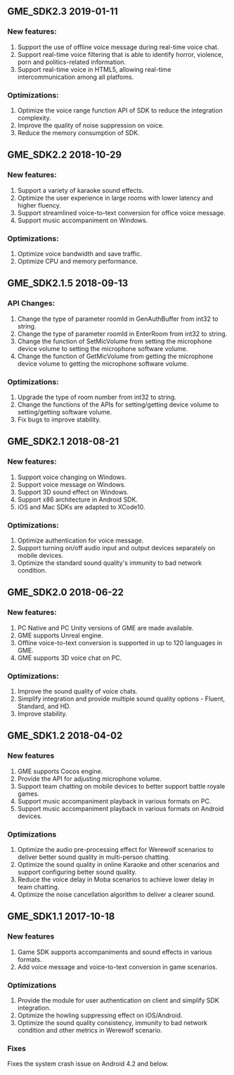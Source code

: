 ## GME_SDK2.3 2019-01-11

### New features:
1.  Support the use of offline voice message during real-time voice chat.
2.  Support real-time voice filtering that is able to identify horror, violence, porn and politics-related information. 
3.  Support real-time voice in HTML5, allowing real-time intercommunication among all platfoms.

### Optimizations:
1. Optimize the voice range function API of SDK to reduce the integration complexity.
2. Improve the quality of noise suppression on voice.
3. Reduce the memory consumption of SDK.

## GME_SDK2.2 2018-10-29

### New features:
1. Support a variety of karaoke sound effects.
2. Optimize the user experience in large rooms with lower latency and higher fluency.
3. Support streamlined voice-to-text conversion for office voice message.
4. Support music accompaniment on Windows.

### Optimizations:
1. Optimize voice bandwidth and save traffic.
2. Optimize CPU and memory performance.

## GME_SDK2.1.5 2018-09-13

### API Changes:

1. Change the type of parameter roomId in GenAuthBuffer from int32 to string.
2. Change the type of parameter roomId in EnterRoom from int32 to string.
3. Change the function of SetMicVolume from setting the microphone device volume to setting the microphone software volume.
4. Change the function of GetMicVolume from getting the microphone device volume to getting the microphone software volume.

### Optimizations:

1. Upgrade the type of room number from int32 to string.
2. Change the functions of the APIs for setting/getting device volume to setting/getting software volume.
3. Fix bugs to improve stability.


## GME_SDK2.1 2018-08-21

### New features:

1. Support voice changing on Windows.
2. Support voice message on Windows.
3. Support 3D sound effect on Windows.
4. Support x86 architecture in Android SDK.
5. iOS and Mac SDKs are adapted to XCode10.

### Optimizations:

1. Optimize authentication for voice message.
2. Support turning on/off audio input and output devices separately on mobile devices.
3. Optimize the standard sound quality's immunity to bad network condition.

## GME_SDK2.0 2018-06-22

### New features:

1. PC Native and PC Unity versions of GME are made available.
2. GME supports Unreal engine.
3. Offline voice-to-text conversion is supported in up to 120 languages in GME.
4. GME supports 3D voice chat on PC.

### Optimizations:

1. Improve the sound quality of voice chats.
2. Simplify integration and provide multiple sound quality options - Fluent, Standard, and HD.
3. Improve stability.

## GME_SDK1.2    2018-04-02

### New features

1. GME supports Cocos engine.
2. Provide the API for adjusting microphone volume.
3. Support team chatting on mobile devices to better support battle royale games.
4. Support music accompaniment playback in various formats on PC.
5. Support music accompaniment playback in various formats on Android devices.

### Optimizations

1. Optimize the audio pre-processing effect for Werewolf scenarios to deliver better sound quality in multi-person chatting.
2. Optimize the sound quality in online Karaoke and other scenarios and support configuring better sound quality.
3. Reduce the voice delay in Moba scenarios to achieve lower delay in team chatting.
4. Optimize the noise cancellation algorithm to deliver a clearer sound.

## GME_SDK1.1    2017-10-18

### New features

1. Game SDK supports accompaniments and sound effects in various formats.
2. Add voice message and voice-to-text conversion in game scenarios.

### Optimizations

1. Provide the module for user authentication on client and simplify SDK integration.
2. Optimize the howling suppressing effect on iOS/Android.
3. Optimize the sound quality consistency, immunity to bad network condition and other metrics in Werewolf scenario.

### Fixes

Fixes the system crash issue on Android 4.2 and below.






